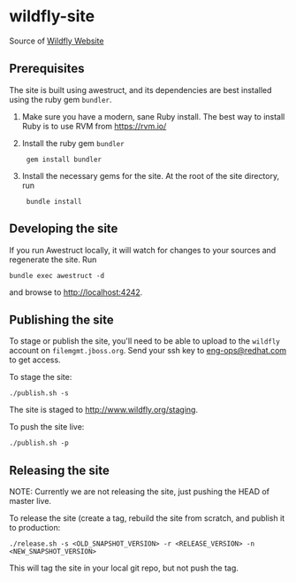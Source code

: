 wildfly-site
============

Source of [Wildfly Website](http://wildfly.org)


Prerequisites
-------------

The site is built using awestruct, and its dependencies are best installed using the ruby gem `bundler`. 

1. Make sure you have a modern, sane Ruby install. The best way to install Ruby is to use RVM from <https://rvm.io/>
2. Install the ruby gem `bundler` 
        
        gem install bundler
3. Install the necessary gems for the site. At the root of the site directory, run
        
        bundle install

Developing the site
-----------------

If you run Awestruct locally, it will watch for changes to your sources and regenerate the site. Run

    bundle exec awestruct -d

and browse to <http://localhost:4242>.


Publishing the site
-------------------

To stage or publish the site, you'll need to be able to upload to the `wildfly` account on `filemgmt.jboss.org`. Send your ssh key to eng-ops@redhat.com to get access.

To stage the site:

    ./publish.sh -s

The site is staged to <http://www.wildfly.org/staging>.

To push the site live:

    ./publish.sh -p


Releasing the site
------------------

NOTE: Currently we are not releasing the site, just pushing the HEAD of master live.

To release the site (create a tag, rebuild the site from scratch, and publish it to production:

    ./release.sh -s <OLD_SNAPSHOT_VERSION> -r <RELEASE_VERSION> -n <NEW_SNAPSHOT_VERSION>

This will tag the site in your local git repo, but not push the tag.

